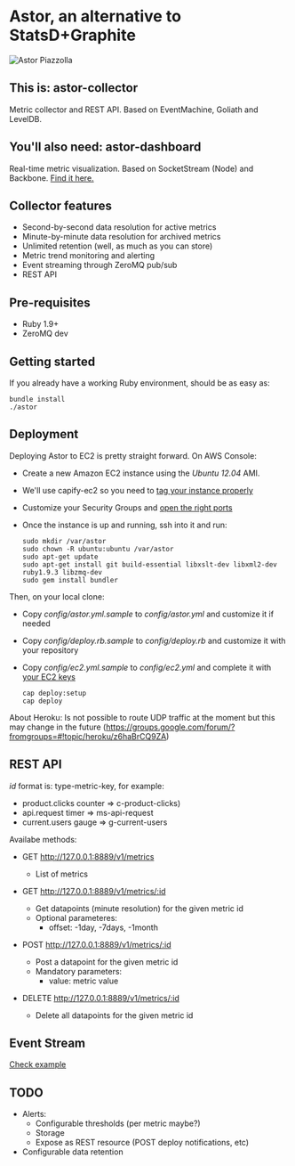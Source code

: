 Astor, an alternative to StatsD+Graphite
========================================

![Astor Piazzolla](http://i.imgur.com/TPuRo.jpg)

This is: astor-collector
---------------
Metric collector and REST API. Based on EventMachine, Goliath and LevelDB.

You'll also need: astor-dashboard
---------------
Real-time metric visualization. Based on SocketStream (Node) and Backbone. [Find it here.](https://github.com/malditogeek/astor-dashboard)

Collector features
------------------

  * Second-by-second data resolution for active metrics
  * Minute-by-minute data resolution for archived metrics
  * Unlimited retention (well, as much as you can store)
  * Metric trend monitoring and alerting
  * Event streaming through ZeroMQ pub/sub
  * REST API

Pre-requisites
--------------

  * Ruby 1.9+
  * ZeroMQ dev 

Getting started
---------------

If you already have a working Ruby environment, should be as easy as:

    bundle install
    ./astor

Deployment
----------

Deploying Astor to EC2 is pretty straight forward. On AWS Console:

  * Create a new Amazon EC2 instance using the _Ubuntu 12.04_ AMI.
  * We'll use capify-ec2 so you need to [tag your instance properly](http://i.imgur.com/owe8P.png)
  * Customize your Security Groups and [open the right ports](http://i.imgur.com/BnBei.png)
  * Once the instance is up and running, ssh into it and run:


        sudo mkdir /var/astor
        sudo chown -R ubuntu:ubuntu /var/astor
        sudo apt-get update
        sudo apt-get install git build-essential libxslt-dev libxml2-dev ruby1.9.3 libzmq-dev
        sudo gem install bundler


Then, on your local clone:

  * Copy _config/astor.yml.sample_ to _config/astor.yml_ and customize it if needed 
  * Copy _config/deploy.rb.sample_ to _config/deploy.rb_ and customize it with your repository
  * Copy _config/ec2.yml.sample_ to _config/ec2.yml_ and complete it with [your EC2 keys](http://i.imgur.com/UM9sa.png)


        cap deploy:setup
        cap deploy


About Heroku: Is not possible to route UDP traffic at the moment but this may change in the future (https://groups.google.com/forum/?fromgroups=#!topic/heroku/z6haBrCQ9ZA)

REST API
--------

_id_ format is: type-metric-key, for example: 

  * product.clicks counter => c-product-clicks)
  * api.request timer => ms-api-request
  * current.users gauge => g-current-users

Availabe methods:

  * GET http://127.0.0.1:8889/v1/metrics
    * List of metrics

  * GET http://127.0.0.1:8889/v1/metrics/:id
    * Get datapoints (minute resolution) for the given metric id
    * Optional parameteres:
      * offset: -1day, -7days, -1month

  * POST http://127.0.0.1:8889/v1/metrics/:id
    * Post a datapoint for the given metric id
    * Mandatory parameters:
      * value: metric value

  * DELETE http://127.0.0.1:8889/v1/metrics/:id 
    * Delete all datapoints for the given metric id

Event Stream
------------

[Check example](https://github.com/malditogeek/astor-collector/blob/master/examples/stream_consumer.rb)
  
TODO
----

  * Alerts:
    - Configurable thresholds (per metric maybe?)
    - Storage
    - Expose as REST resource (POST deploy notifications, etc)
  * Configurable data retention
